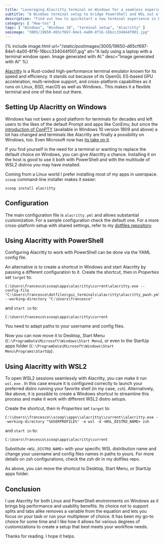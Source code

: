 ```yaml
---
title: "Leveraging Alacritty terminal on Windows for a seamless experience in both PowerShell and WSL2"
subtitle: "A Windows terminal setup to bridge PowerShell and WSL out of Windows Terminal"
description: "Find out how to quickstart a new terminal experience in both PowerShell and WSL2 by using Alacritty on Windows"
category: [ "How-tos" ]
tags: [ "Windows", "Windows 10", "terminal setup", "Alacritty" ]
seoimage: "3005/19650-d65cf697-84e1-4a00-8f16-16bcc334044f001.jpg"
---
```


{% include image.html
url="/static/postimages/3005/19650-d65cf697-84e1-4a00-8f16-16bcc334044f001.jpg"
alt="A lady using a laptop with a terminal window open. Image generated with AI."
desc="Image generated with AI"
%}

[Alacritty](https://github.com/alacritty/alacritty) is a Rust-coded high-performance terminal emulator known for its speed and efficiency. It stands out because of its OpenGL ES-based GPU acceleration, multi-window support, and cross-platform capabilities as it runs on Linux, BSD, macOS as well as Windows.. This makes it a flexible terminal and one of the best out there.

## Setting Up Alacritty on Windows

Windows has not been a good platform for terminals for decades and left users to the likes of the default Prompt and apps like ConEmu, but since the [introduction of ConPTY](https://devblogs.microsoft.com/commandline/windows-command-line-introducing-the-windows-pseudo-console-conpty/) (available in Windows 10 version 1809 and above) a lot has changed and terminals like Alacritty are finally a possibility on Windows, too. Even Microsoft now has [its take on it](https://github.com/microsoft/terminal).

If you find yourself in the need for a terminal or wanting to replace the default choice on Windows, you can give Alacritty a chance. Installing it on the host is good to use it both with PowerShell and with the multitude of WSL2 distros you may have installed.

Coming from a Linux world I prefer installing most of my apps in userspace. `scoop` command-line installer makes it easier:

```text
scoop install alacritty
```

## Configuration

The main configuration file is `alacritty.yml` and allows substantial customization. For a sample configuration check the default one. For a more cross-platform setup with shared settings, refer to my [dotfiles repository](https://github.com/pirafrank/dotfiles/tree/main/terminals/alacritty).

## Using Alacritty with PowerShell

Configuring Alacritty to work with PowerShell can be done via the YAML config file.

An alternative is to create a shortcut in Windows and start Alacritty by passing a different configuration to it. Create the shortcut, then in _Properties_ set `target` to:

```text
C:\Users\francesco\scoop\apps\alacritty\current\alacritty.exe --config-file "C:\Users\francesco\dotfiles\gui_terminals\alacritty\alacritty_pwsh.yml" --working-directory "C:\Users\francesco"
```

and `start in` to:

```text
C:\Users\francesco\scoop\apps\alacritty\current
```

You need to adapt paths to your username and config files.

Now you can now move it to Desktop, Start Menu (`C:\ProgramData\Microsoft\Windows\Start Menu`), or even to the StartUp apps folder (`C:\ProgramData\Microsoft\Windows\Start Menu\Programs\StartUp`).

## Using Alacritty with WSL2

To open WSL2 sessions seamlessly with Alacritty, you can make it run `wsl.exe` . In this case ensure it is configured correctly to launch your preferred distro running your favorite shell (in my case, `zsh`). Alternatively, like above, it is possible to create a Windows shortcut to streamline this process and make it work with different WSL2 distro setups.

Create the shortcut, then in _Properties_ set `target` to:

```text
C:\\Users\\francesco\\scoop\\apps\\alacritty\\current\\alacritty.exe --working-directory "%USERPROFILE%" -e wsl -d <WSL_DISTRO_NAME> zsh
```

and `start in` to:

```text
C:\Users\francesco\scoop\apps\alacritty\current
```

Substitute `<WSL_DISTRO_NAME>` with your specific WSL distribution name and change your username and config files names in paths to yours. For more details on zsh configurations, check the zsh dir in my dotfiles repo.

As above, you can move the shortcut to Desktop, Start Menu, or StartUp apps folder.

## Conclusion

I use Alacritty for both Linux and PowerShell environments on Windows as it brings big performance and usability benefits. Its choice not to support splits and tabs alike removes a variable from the equation and lets you focus on your task or run your multiplexer of choice. It has been my go-to choice for some time and I like how it allows for various degrees of customizations to create a setup that best meets your workflow needs.

Thanks for reading. I hope it helps.
